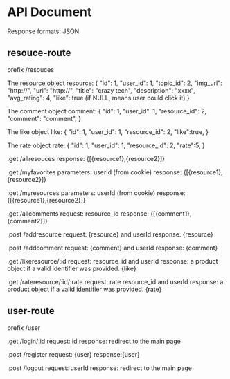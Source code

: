 # API Document

Response formats: JSON

## resouce-route
prefix /resouces

The resource object
resource: {
  "id": 1,
  "user_id": 1,
  "topic_id": 2,
  "img_url": "http://",
  "url": "http://",
  "title": "crazy tech",
  "description": "xxxx",
  "avg_rating": 4,
  "like": true (if NULL, means user could click it)
}

The comment object
comment: {
  "id": 1,
  "user_id": 1,
  "resource_id": 2,
  "comment": "comment",
}

The like object
like: {
  "id": 1,
  "user_id": 1,
  "resource_id": 2,
  "like":true,
}

The rate object
rate: {
  "id": 1,
  "user_id": 1,
  "resource_id": 2,
  "rate":5,
}

.get /allresouces
response: {[{resource1},{resource2}]}

.get /myfavorites
parameters: 
userId (from cookie)
response: {[{resource1},{resource2}]}

.get /myresources
parameters: 
userId (from cookie)
response: {[{resource1},{resource2}]}

.get /allcomments
request: resource_id
response: {[{comment1}, {comment2}]}

.post /addresource
request: {resource} and userId
response: {resource}

.post /addcomment
request: {comment} and userId
response: {comment}

.get /likeresource/:id
request: resource_id and userId
response: a product object if a valid identifier was provided. {like}

.get /rateresource/:id/:rate
request: rate resource_id and userId
response: a product object if a valid identifier was provided. {rate}

## user-route
prefix /user

.get /login/:id
request: id
response: redirect to the main page

.post /register
request: {user}
response:{user}

.post /logout
request: userId
response: redirect to the main page